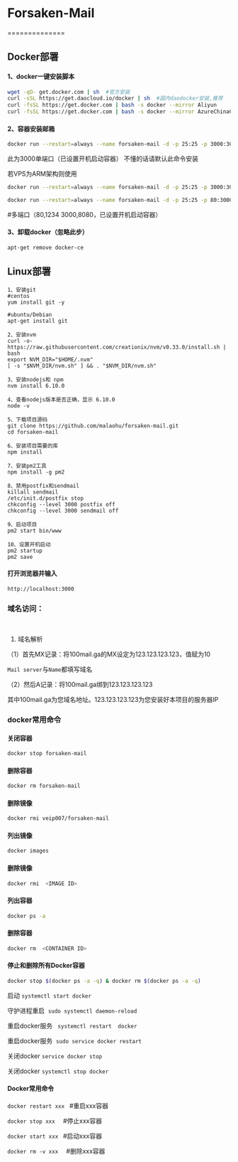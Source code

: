 # Forsaken-Mail
==============
## Docker部署
#### 1、docker一键安装脚本
``` bash
wget -qO- get.docker.com | sh  #官方安装
curl -sSL https://get.daocloud.io/docker | sh  #国内daodocker安装,推荐
curl -fsSL https://get.docker.com | bash -s docker --mirror Aliyun     #阿里云镜像
curl -fsSL https://get.docker.com | bash -s docker --mirror AzureChinaCloud    #腾讯镜像
``` 

#### 2、容器安装邮箱
``` bash
docker run --restart=always --name forsaken-mail -d -p 25:25 -p 3000:3000 veip007/forsaken-mail
``` 
此为3000单端口（已设置开机启动容器）  不懂的话请默认此命令安装

若VPS为ARM架构则使用
``` bash
docker run --restart=always --name forsaken-mail -d -p 25:25 -p 3000:3000 veip007/forsaken-mail:arm
``` 

``` bash
docker run --restart=always --name forsaken-mail -d -p 25:25 -p 80:3000 -p 1234:3000 -p 3000:3000 -p 8080:3000 veip007/forsaken-mail
```
#多端口（80,1234 3000,8080，已设置开机启动容器）



#### 3、卸载docker（忽略此步）
``` bash
apt-get remove docker-ce
```
## Linux部署

```
1、安装git
#centos
yum install git -y

#ubuntu/Debian
apt-get install git

2、安装nvm
curl -o- https://raw.githubusercontent.com/creationix/nvm/v0.33.0/install.sh | bash
export NVM_DIR="$HOME/.nvm"
[ -s "$NVM_DIR/nvm.sh" ] && . "$NVM_DIR/nvm.sh"
 
3、安装nodejs和 npm
nvm install 6.10.0
 
4、查看nodejs版本是否正确，显示 6.10.0
node -v
 
5、下载项目源码
git clone https://github.com/malaohu/forsaken-mail.git
cd forsaken-mail
 
6、安装项目需要的库
npm install
 
7、安装pm2工具
npm install -g pm2
 
8、禁用postfix和sendmail
killall sendmail
/etc/init.d/postfix stop
chkconfig --level 3000 postfix off
chkconfig --level 3000 sendmail off
 
9、启动项目
pm2 start bin/www
 
10、设置开机启动
pm2 startup
pm2 save

```



#### 打开浏览器并输入
``` bash
http://localhost:3000
```


### 域名访问：
​
1. 域名解析

（1）首先MX记录：将100mail.ga的MX设定为123.123.123.123，值赋为10 

```Mail server```与```Name```都填写域名

（2）然后A记录：将100mail.ga绑到123.123.123.123


​其中100mail.ga为您域名地址。123.123.123.123为您安装好本项目的服务器IP


### docker常用命令

#### 关闭容器
``` bash
docker stop forsaken-mail
```

#### 删除容器
``` bash
docker rm forsaken-mail
```

#### 删除镜像
``` bash
docker rmi veip007/forsaken-mail
```

#### 列出镜像
``` bash
docker images
```

#### 删除镜像
``` bash
docker rmi  <IMAGE ID>
```

#### 列出容器
``` bash
docker ps -a
```

#### 删除容器
``` bash
docker rm  <CONTAINER ID>
```

#### 停止和删除所有Docker容器
``` bash
docker stop $(docker ps -a -q) & docker rm $(docker ps -a -q)
```

启动 ```systemctl start docker```

守护进程重启  ```sudo systemctl daemon-reload```

重启docker服务   ```systemctl restart  docker```

重启docker服务  ```sudo service docker restart```

关闭docker   ```service docker stop```   

关闭docker  ```systemctl stop docker```

#### Docker常用命令
```docker restart xxx ```      #重启xxx容器

```docker stop xxx  ```        #停止xxx容器

```docker start xxx ```        #启动xxx容器

```docker rm -v xxx  ```       #删除xxx容器

